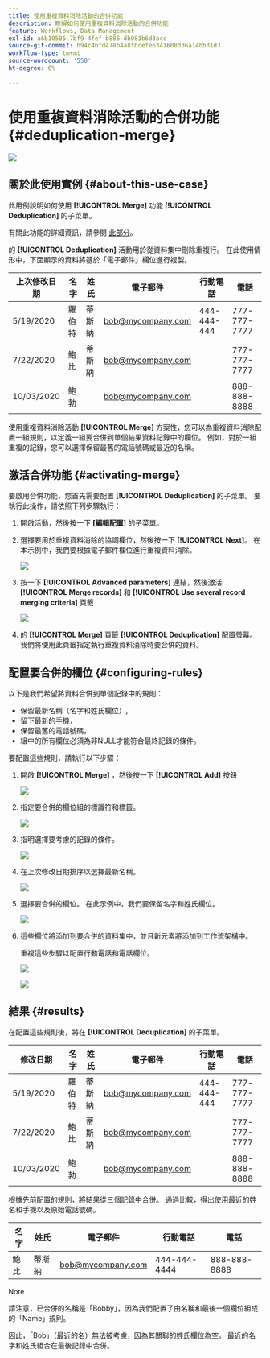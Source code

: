 ```yaml
---
title: 使用重複資料消除活動的合併功能
description: 瞭解如何使用重複資料消除活動的合併功能
feature: Workflows, Data Management
exl-id: a6b10585-7bf9-4fef-b886-db081b6d3acc
source-git-commit: b94c4bfd478b4a8fbcefe6341608dd6a14bb31d3
workflow-type: tm+mt
source-wordcount: '550'
ht-degree: 6%

---
```


# 使用重複資料消除活動的合併功能 {#deduplication-merge}

![](../../assets/common.svg)

## 關於此使用實例 {#about-this-use-case}

此用例說明如何使用 **[!UICONTROL Merge]** 功能 **[!UICONTROL Deduplication]** 的子菜單。

有關此功能的詳細資訊，請參閱 [此部分](deduplication.md#merging-fields-into-single-record)。

的 **[!UICONTROL Deduplication]** 活動用於從資料集中刪除重複行。 在此使用情形中，下面顯示的資料將基於「電子郵件」欄位進行複製。

| 上次修改日期 | 名字 | 姓氏 | 電子郵件 | 行動電話 | 電話 |
|-----|------------|-----------|-------|--------------|------|
| 5/19/2020 | 羅伯特 | 蒂斯納 | bob@mycompany.com | 444-444-444 | 777-777-7777 |
| 7/22/2020 | 鮑比 | 蒂斯納 | bob@mycompany.com |  | 777-777-7777 |
| 10/03/2020 | 鮑勃 |  | bob@mycompany.com |  | 888-888-8888 |

使用重複資料消除活動 **[!UICONTROL Merge]** 方案性，您可以為重複資料消除配置一組規則，以定義一組要合併到單個結果資料記錄中的欄位。 例如，對於一組重複的記錄，您可以選擇保留最舊的電話號碼或最近的名稱。

## 激活合併功能 {#activating-merge}


要啟用合併功能，您首先需要配置 **[!UICONTROL Deduplication]** 的子菜單。 要執行此操作，請依照下列步驟執行：

1. 開啟活動，然後按一下 **[編輯配置]** 的子菜單。

1. 選擇要用於重複資料消除的協調欄位，然後按一下 **[!UICONTROL Next]**。 在本示例中，我們要根據電子郵件欄位進行重複資料消除。

   ![](assets/uc_merge_edit.png)

1. 按一下 **[!UICONTROL Advanced parameters]** 連結，然後激活 **[!UICONTROL Merge records]** 和 **[!UICONTROL Use several record merging criteria]** 頁籤

   ![](assets/uc_merge_advanced_parameters.png)

1. 的 **[!UICONTROL Merge]** 頁籤 **[!UICONTROL Deduplication]** 配置螢幕。 我們將使用此頁籤指定執行重複資料消除時要合併的資料。

## 配置要合併的欄位 {#configuring-rules}

以下是我們希望將資料合併到單個記錄中的規則：

* 保留最新名稱（名字和姓氏欄位）,
* 留下最新的手機，
* 保留最舊的電話號碼，
* 組中的所有欄位必須為非NULL才能符合最終記錄的條件。

要配置這些規則，請執行以下步驟：

1. 開啟 **[!UICONTROL Merge]** ，然後按一下 **[!UICONTROL Add]** 按鈕

   ![](assets/uc_merge_add.png)

1. 指定要合併的欄位組的標識符和標籤。

   ![](assets/uc_merge_identifier.png)

1. 指明選擇要考慮的記錄的條件。

   ![](assets/uc_merge_filter.png)

1. 在上次修改日期排序以選擇最新名稱。

   ![](assets/uc_merge_sort.png)

1. 選擇要合併的欄位。 在此示例中，我們要保留名字和姓氏欄位。

   ![](assets/uc_merge_keep.png)

1. 這些欄位將添加到要合併的資料集中，並且新元素將添加到工作流架構中。

   重複這些步驟以配置行動電話和電話欄位。

   ![](assets/dedup8.png)

   ![](assets/dedup9.png)

## 結果 {#results}

在配置這些規則後，將在 **[!UICONTROL Deduplication]** 的子菜單。

| 修改日期 | 名字 | 姓氏 | 電子郵件 | 行動電話 | 電話 |
|-----|------------|-----------|-------|--------------|------|
| 5/19/2020 | 羅伯特 | 蒂斯納 | bob@mycompany.com | 444-444-444 | 777-777-7777 |
| 7/22/2020 | 鮑比 | 蒂斯納 | bob@mycompany.com |  | 777-777-7777 |
| 10/03/2020 | 鮑勃 |  | bob@mycompany.com |  | 888-888-8888 |

根據先前配置的規則，將結果從三個記錄中合併。 通過比較，得出使用最近的姓名和手機以及原始電話號碼。

| 名字 | 姓氏 | 電子郵件 | 行動電話 | 電話 |
|------------|-----------|-------|--------------|------|
| 鮑比 | 蒂斯納 | bob@mycompany.com | 444-444-4444 | 888-888-8888 |

>[!NOTE]
>
> 請注意，已合併的名稱是「Bobby」，因為我們配置了由名稱和最後一個欄位組成的「Name」規則。
>
>因此，「Bob」（最近的名）無法被考慮，因為其關聯的姓氏欄位為空。 最近的名字和姓氏組合在最後記錄中合併。
